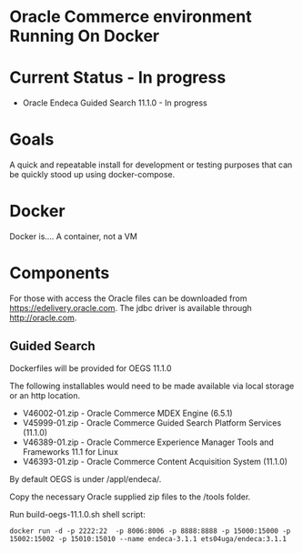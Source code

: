 # Oracle Commerce environment Running On Docker

# Current Status - In progress

* Oracle Endeca Guided Search 11.1.0 - In progress

# Goals

A quick and repeatable install for development or testing purposes that can be quickly stood up using docker-compose.

# Docker

Docker is....  A container, not a VM

# Components

For those with access the Oracle files can be downloaded from https://edelivery.oracle.com.  The jdbc driver is available through http://oracle.com.

## Guided Search

Dockerfiles will be provided for OEGS 11.1.0

The following installables would need to be made available via local storage or an http location.
* V46002-01.zip - Oracle Commerce MDEX Engine (6.5.1)
* V45999-01.zip - Oracle Commerce Guided Search Platform Services (11.1.0)
*	V46389-01.zip - Oracle Commerce Experience Manager Tools and Frameworks 11.1 for Linux
* V46393-01.zip - Oracle Commerce Content Acquisition System (11.1.0)	

By default OEGS is under /appl/endeca/.  

Copy the necessary Oracle supplied zip files to the /tools folder.

Run build-oegs-11.1.0.sh shell script:

```
docker run -d -p 2222:22  -p 8006:8006 -p 8888:8888 -p 15000:15000 -p 15002:15002 -p 15010:15010 --name endeca-3.1.1 ets04uga/endeca:3.1.1
```

